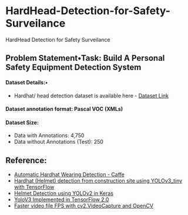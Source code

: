 # HardHead-Detection-for-Safety-Surveilance
HardHead Detection for Safety Surveilance

## **Problem Statement•Task: Build A Personal Safety Equipment Detection System**

#### Dataset Details:•
   * Hardhat/ head detection dataset is available here - [Dataset Link](https://wobotintelligence-my.sharepoint.com/personal/animikh_wobot_ai/_layouts/15/onedrive.aspx?id=%2Fpersonal%2Fanimikh%5Fwobot%5Fai%2FDocuments%2FHackathon%2FDataset&originalPath=aHR0cHM6Ly93b2JvdGludGVsbGlnZW5jZS1teS5zaGFyZXBvaW50LmNvbS86ZjovZy9wZXJzb25hbC9hbmltaWtoX3dvYm90X2FpL0Vnc3hvcTV6YW1wUGpmbm9KbFB6X3owQkFyODdLWGttSXZZNkRLclRDTnltYWc%5FcnRpbWU9eGxyZ1J2OWMyVWc)
#### Dataset annotation format: Pascal VOC (XMLs)
#### Dataset Size:
* Data with Annotations: 4,750
* Data without Annotations (Test): 250

## **Reference:**

* [Automatic Hardhat Wearing Detection - Caffe](https://github.com/wujixiu/helmet-detection)
* [Hardhat (Helmet) detection from construction site using YOLOv3_tiny with TensorFlow](https://github.com/rashidch/Yolov3_tiny-Hardhat-detection_Tensorflow)
* [Helmet Detection using YOLOv2 in Keras](https://github.com/rekon/keras-yolo2)
* [YoloV3 Implemented in TensorFlow 2.0](https://github.com/zzh8829/yolov3-tf2)
* [Faster video file FPS with cv2.VideoCapture and OpenCV](https://www.pyimagesearch.com/2017/02/06/faster-video-file-fps-with-cv2-videocapture-and-opencv/)
